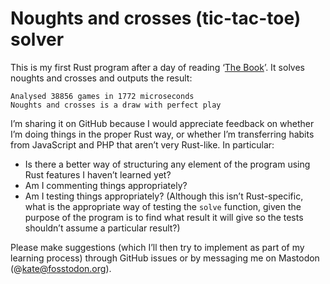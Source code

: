 # Noughts and crosses (tic-tac-toe) solver

This is my first Rust program after a day of reading ‘[The Book](https://doc.rust-lang.org/stable/book/)’. It solves noughts and crosses and outputs the result:

```
Analysed 38856 games in 1772 microseconds
Noughts and crosses is a draw with perfect play
```

I’m sharing it on GitHub because I would appreciate feedback on whether I’m doing things in the proper Rust way, or whether I’m transferring habits from JavaScript and PHP that aren’t very Rust-like. In particular:

- Is there a better way of structuring any element of the program using Rust features I haven’t learned yet?
- Am I commenting things appropriately?
- Am I testing things appropriately? (Although this isn’t Rust-specific, what is the appropriate way of testing the `solve` function, given the purpose of the program is to find what result it will give so the tests shouldn’t assume a particular result?)

Please make suggestions (which I’ll then try to implement as part of my learning process) through GitHub issues or by messaging me on Mastodon (@kate@fosstodon.org).
